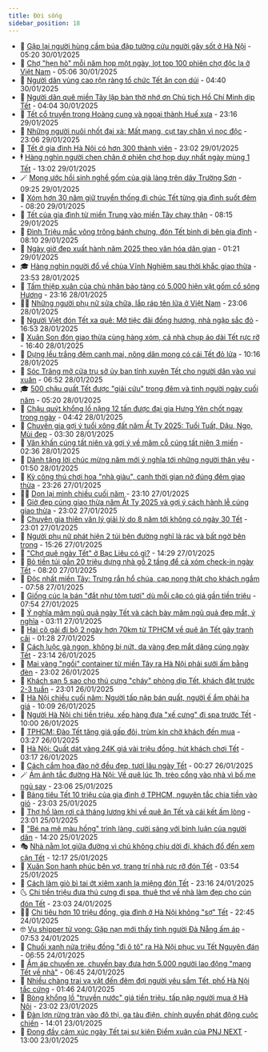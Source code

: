 ```yaml
---
title: Đời sống
sidebar_position: 18
---
```


<!-- dantri-doi-song:START -->
- 🥳 [Gặp lại người hùng cầm búa đập tường cứu người gây sốt ở Hà Nội](https://dantri.com.vn/doi-song/gap-lai-nguoi-hung-cam-bua-dap-tuong-cuu-nguoi-gay-sot-o-ha-noi-20250127193118769.htm) - 05:20 30/01/2025
- 🌁 [Chợ &quot;hẹn hò&quot; mỗi năm họp một ngày, lọt top 100 phiên chợ độc lạ ở Việt Nam](https://dantri.com.vn/tet-2025/cho-hen-ho-moi-nam-hop-mot-ngay-lot-top-100-phien-cho-doc-la-o-viet-nam-20250123081814897.htm) - 05:06 30/01/2025
- 👀 [Người dân vùng cao rộn ràng tổ chức Tết ăn con dúi](https://dantri.com.vn/doi-song/nguoi-dan-vung-cao-ron-rang-to-chuc-tet-an-con-dui-20250128103351054.htm) - 04:40 30/01/2025
- 🐻 [Người dân quê miền Tây lập bàn thờ nhớ ơn Chủ tịch Hồ Chí Minh dịp Tết](https://dantri.com.vn/doi-song/nguoi-dan-que-mien-tay-lap-ban-tho-nho-on-chu-tich-ho-chi-minh-dip-tet-20250128163510063.htm) - 04:04 30/01/2025
- 🦅 [Tết cổ truyền trong Hoàng cung và ngoại thành Huế xưa](https://dantri.com.vn/tet-2025/tet-co-truyen-trong-hoang-cung-va-ngoai-thanh-hue-xua-20250125155126526.htm) - 23:16 29/01/2025
- 🦩 [Những người nuôi nhốt đại xà: Mất mạng, cụt tay chân vì nọc độc](https://dantri.com.vn/doi-song/nhung-nguoi-nuoi-nhot-dai-xa-mat-mang-cut-tay-chan-vi-noc-doc-20250127204438888.htm) - 23:06 29/01/2025
- 🦏 [Tết ở gia đình Hà Nội có hơn 300 thành viên](https://dantri.com.vn/tet-2025/tet-o-gia-dinh-ha-noi-co-hon-300-thanh-vien-20250129161316569.htm) - 23:02 29/01/2025
- 🕴 [Hàng nghìn người chen chân ở phiên chợ họp duy nhất ngày mùng 1 Tết](https://dantri.com.vn/tet-2025/hang-nghin-nguoi-chen-chan-o-phien-cho-hop-duy-nhat-ngay-mung-1-tet-20250129175357515.htm) - 13:02 29/01/2025
- 🪄 [Mong ước hồi sinh nghề gốm của già làng trên dãy Trường Sơn](https://dantri.com.vn/tet-2025/mong-uoc-hoi-sinh-nghe-gom-cua-gia-lang-tren-day-truong-son-20250124113408009.htm) - 09:25 29/01/2025
- 🚦 [Xóm hơn 30 năm giữ truyền thống đi chúc Tết từng gia đình suốt đêm](https://dantri.com.vn/doi-song/xom-hon-30-nam-giu-truyen-thong-di-chuc-tet-tung-gia-dinh-suot-dem-20250129143030713.htm) - 08:20 29/01/2025
- 🤔 [Tết của gia đình từ miền Trung vào miền Tây chạy thận](https://dantri.com.vn/doi-song/tet-cua-gia-dinh-tu-mien-trung-vao-mien-tay-chay-than-20250127133727180.htm) - 08:15 29/01/2025
- 🚦 [Đình Triệu mắc võng trông bánh chưng, đón Tết bình dị bên gia đình](https://dantri.com.vn/doi-song/dinh-trieu-mac-vong-trong-banh-chung-don-tet-binh-di-ben-gia-dinh-20250129124205615.htm) - 08:10 29/01/2025
- 🐎 [Ngày giờ đẹp xuất hành năm 2025 theo văn hóa dân gian](https://dantri.com.vn/doi-song/ngay-gio-dep-xuat-hanh-nam-2025-theo-van-hoa-dan-gian-20250127181317453.htm) - 01:21 29/01/2025
- 🎓 [Hàng nghìn người đổ về chùa Vĩnh Nghiêm sau thời khắc giao thừa](https://dantri.com.vn/tet-2025/hang-nghin-nguoi-do-ve-chua-vinh-nghiem-sau-thoi-khac-giao-thua-20250129034402585.htm) - 23:53 28/01/2025
- 🐘 [Tấm thiệp xuân của chủ nhân bảo tàng có 5.000 hiện vật gốm cổ sông Hương](https://dantri.com.vn/tet-2025/tam-thiep-xuan-cua-chu-nhan-bao-tang-co-5000-hien-vat-gom-co-song-huong-20250127141215616.htm) - 23:16 28/01/2025
- 🧑‍🏫 [Những người phụ nữ sửa chữa, lắp ráp tên lửa ở Việt Nam](https://dantri.com.vn/doi-song/nhung-nguoi-phu-nu-sua-chua-lap-rap-ten-lua-o-viet-nam-20250127214758129.htm) - 23:06 28/01/2025
- 🦒 [Người Việt đón Tết xa quê: Mở tiệc đãi đồng hương, nhà ngập sắc đỏ](https://dantri.com.vn/doi-song/nguoi-viet-don-tet-xa-que-mo-tiec-dai-dong-huong-nha-ngap-sac-do-20250128233452872.htm) - 16:53 28/01/2025
- 🧰 [Xuân Son đón giao thừa cùng hàng xóm, cả nhà chụp áo dài Tết rực rỡ](https://dantri.com.vn/doi-song/xuan-son-don-giao-thua-cung-hang-xom-ca-nha-chup-ao-dai-tet-ruc-ro-20250128220052684.htm) - 16:40 28/01/2025
- 🧐 [Dựng lều trắng đêm canh mai, nông dân mong có cái Tết đỏ lửa](https://dantri.com.vn/doi-song/dung-leu-trang-dem-canh-mai-nong-dan-mong-co-cai-tet-do-lua-20250128161340107.htm) - 10:16 28/01/2025
- 🌮 [Sóc Trăng mở cửa trụ sở ủy ban tỉnh xuyên Tết cho người dân vào vui xuân](https://dantri.com.vn/tet-2025/soc-trang-mo-cua-tru-so-uy-ban-tinh-xuyen-tet-cho-nguoi-dan-vao-vui-xuan-20250127161408112.htm) - 06:52 28/01/2025
- 🎓 [500 chậu quất Tết được &quot;giải cứu&quot; trong đêm và tình người ngày cuối năm](https://dantri.com.vn/doi-song/500-chau-quat-tet-duoc-giai-cuu-trong-dem-va-tinh-nguoi-ngay-cuoi-nam-20250128120416713.htm) - 05:20 28/01/2025
- 🚀 [Chậu quýt khổng lồ nặng 12 tấn được đại gia Hưng Yên chốt ngay trong ngày](https://dantri.com.vn/doi-song/chau-quyt-khong-lo-nang-12-tan-duoc-dai-gia-hung-yen-chot-ngay-trong-ngay-20250124131420670.htm) - 04:42 28/01/2025
- 🤖 [Chuyên gia gợi ý tuổi xông đất năm Ất Tỵ 2025: Tuổi Tuất, Dậu, Ngọ, Mùi đẹp](https://dantri.com.vn/doi-song/chuyen-gia-goi-y-tuoi-xong-dat-nam-at-ty-2025-tuoi-tuat-dau-ngo-mui-dep-20250127174214991.htm) - 03:30 28/01/2025
- 🤩 [Văn khấn cúng tất niên và gợi ý về mâm cỗ cúng tất niên 3 miền](https://dantri.com.vn/doi-song/van-khan-cung-tat-nien-va-goi-y-ve-mam-co-cung-tat-nien-3-mien-20250127064402088.htm) - 02:36 28/01/2025
- 👹 [Dành tặng lời chúc mừng năm mới ý nghĩa tới những người thân yêu](https://dantri.com.vn/tet-2025/danh-tang-loi-chuc-mung-nam-moi-y-nghia-toi-nhung-nguoi-than-yeu-20250127212229177.htm) - 01:50 28/01/2025
- 🦩 [Kỳ công thú chơi hoa &quot;nhà giàu&quot;, canh thời gian nở đúng đêm giao thừa](https://dantri.com.vn/doi-song/ky-cong-thu-choi-hoa-nha-giau-canh-thoi-gian-no-dung-dem-giao-thua-20250127161521460.htm) - 23:26 27/01/2025
- 🧑‍🏫 [Dọn lại mình chiều cuối năm](https://dantri.com.vn/tet-2025/don-lai-minh-chieu-cuoi-nam-20250115102721701.htm) - 23:10 27/01/2025
- 🌈 [Giờ đẹp cúng giao thừa năm Ất Tỵ 2025 và gợi ý cách hành lễ cúng giao thừa](https://dantri.com.vn/doi-song/gio-dep-cung-giao-thua-nam-at-ty-2025-va-goi-y-cach-hanh-le-cung-giao-thua-20250127170125161.htm) - 23:02 27/01/2025
- 💃 [Chuyên gia thiên văn lý giải lý do 8 năm tới không có ngày 30 Tết](https://dantri.com.vn/doi-song/chuyen-gia-thien-van-ly-giai-ly-do-8-nam-toi-khong-co-ngay-30-tet-20250124111743031.htm) - 23:01 27/01/2025
- 💂 [Người phụ nữ phát hiện 2 túi bên đường nghĩ là rác và bất ngờ bên trong](https://dantri.com.vn/doi-song/nguoi-phu-nu-phat-hien-2-tui-ben-duong-nghi-la-rac-va-bat-ngo-ben-trong-20250127212311207.htm) - 15:26 27/01/2025
- 🦏 [&quot;Chợ quê ngày Tết&quot; ở Bạc Liêu có gì?](https://dantri.com.vn/tet-2025/cho-que-ngay-tet-o-bac-lieu-co-gi-20250123183307864.htm) - 14:29 27/01/2025
- 🤡 [Bỏ tiền túi gần 20 triệu dựng nhà gỗ 2 tầng để cả xóm check-in ngày Tết](https://dantri.com.vn/doi-song/bo-tien-tui-gan-20-trieu-dung-nha-go-2-tang-de-ca-xom-check-in-ngay-tet-20250127114344949.htm) - 08:20 27/01/2025
- 🫶 [Độc nhất miền Tây: Trưng rắn hổ chúa, cạp nong thật cho khách ngắm](https://dantri.com.vn/tet-2025/doc-nhat-mien-tay-trung-ran-ho-chua-cap-nong-that-cho-khach-ngam-20250126192402411.htm) - 07:58 27/01/2025
- 💪 [Giống cúc lạ bán &quot;đắt như tôm tươi&quot; dù mỗi cặp có giá gần tiền triệu](https://dantri.com.vn/tet-2025/giong-cuc-la-ban-dat-nhu-tom-tuoi-du-moi-cap-co-gia-gan-tien-trieu-20250126202328319.htm) - 07:54 27/01/2025
- 🦅 [Ý nghĩa mâm ngũ quả ngày Tết và cách bày mâm ngũ quả đẹp mắt, ý nghĩa](https://dantri.com.vn/tet-2025/y-nghia-mam-ngu-qua-ngay-tet-va-cach-bay-mam-ngu-qua-dep-mat-y-nghia-20250127001650371.htm) - 03:11 27/01/2025
- 🧠 [Hai cô gái đi bộ 2 ngày hơn 70km từ TPHCM về quê ăn Tết gây tranh cãi](https://dantri.com.vn/doi-song/hai-co-gai-di-bo-2-ngay-hon-70km-tu-tphcm-ve-que-an-tet-gay-tranh-cai-20250126175837751.htm) - 01:28 27/01/2025
- 🦅 [Cách luộc gà ngon, không bị nứt, da vàng đẹp mắt dâng cúng ngày Tết](https://dantri.com.vn/tet-2025/cach-luoc-ga-ngon-khong-bi-nut-da-vang-dep-mat-dang-cung-ngay-tet-20250122091517978.htm) - 23:14 26/01/2025
- 💪 [Mai vàng &quot;ngồi&quot; container từ miền Tây ra Hà Nội phải sưởi ấm bằng đèn](https://dantri.com.vn/doi-song/mai-vang-ngoi-container-tu-mien-tay-ra-ha-noi-phai-suoi-am-bang-den-20250124074808986.htm) - 23:02 26/01/2025
- 🧐 [Khách sạn 5 sao cho thú cưng &quot;cháy&quot; phòng dịp Tết, khách đặt trước 2-3 tuần](https://dantri.com.vn/doi-song/khach-san-5-sao-cho-thu-cung-chay-phong-dip-tet-khach-dat-truoc-2-3-tuan-20250125173339599.htm) - 23:01 26/01/2025
- 👀 [Hà Nội chiều cuối năm: Người tấp nập bán quất, người ế ẩm phải hạ giá](https://dantri.com.vn/doi-song/ha-noi-chieu-cuoi-nam-nguoi-tap-nap-ban-quat-nguoi-e-am-phai-ha-gia-20250126132759219.htm) - 10:09 26/01/2025
- 🎉 [Người Hà Nội chi tiền triệu, xếp hàng đưa &quot;xế cưng&quot; đi spa trước Tết](https://dantri.com.vn/doi-song/nguoi-ha-noi-chi-tien-trieu-xep-hang-dua-xe-cung-di-spa-truoc-tet-20250126130455349.htm) - 10:00 26/01/2025
- 💂 [TPHCM: Đào Tết tăng giá gấp đôi, trùm kín chờ khách đến mua](https://dantri.com.vn/doi-song/tphcm-dao-tet-tang-gia-gap-doi-trum-kin-cho-khach-den-mua-20250125132101398.htm) - 03:27 26/01/2025
- 🚀 [Hà Nội: Quất dát vàng 24K giá vài triệu đồng, hút khách chơi Tết](https://dantri.com.vn/doi-song/ha-noi-quat-dat-vang-24k-gia-vai-trieu-dong-hut-khach-choi-tet-20250124124725027.htm) - 03:17 26/01/2025
- 👹 [Cách cắm hoa đào nở đều đẹp, tươi lâu ngày Tết](https://dantri.com.vn/doi-song/cach-cam-hoa-dao-no-deu-dep-tuoi-lau-ngay-tet-20250123124657632.htm) - 00:27 26/01/2025
- 🪄 [Ám ảnh tắc đường Hà Nội: Về quê lúc 1h, trèo cổng vào nhà vì bố mẹ ngủ say](https://dantri.com.vn/doi-song/am-anh-tac-duong-ha-noi-ve-que-luc-1h-treo-cong-vao-nha-vi-bo-me-ngu-say-20250125104413326.htm) - 23:06 25/01/2025
- 🌁 [Bảng tiêu Tết 10 triệu của gia đình ở TPHCM, nguyên tắc chia tiền vào giỏ](https://dantri.com.vn/doi-song/bang-tieu-tet-10-trieu-cua-gia-dinh-o-tphcm-nguyen-tac-chia-tien-vao-gio-20250123113915199.htm) - 23:03 25/01/2025
- 🌋 [Thợ hồ làm rơi cả tháng lương khi về quê ăn Tết và cái kết ấm lòng](https://dantri.com.vn/doi-song/tho-ho-lam-roi-ca-thang-luong-khi-ve-que-an-tet-va-cai-ket-am-long-20250125115848211.htm) - 23:01 25/01/2025
- 🦆 [&quot;Bé na mê màu hồng&quot; trình làng, cười sảng với bình luận của người dân](https://dantri.com.vn/doi-song/be-na-me-mau-hong-trinh-lang-cuoi-sang-voi-binh-luan-cua-nguoi-dan-20250125163432254.htm) - 14:20 25/01/2025
- 🎭 [Nhà nằm lọt giữa đường vì chủ không chịu dời đi, khách đổ đến xem cận Tết](https://dantri.com.vn/doi-song/nha-nam-lot-giua-duong-vi-chu-khong-chiu-doi-di-khach-do-den-xem-can-tet-20250123154803518.htm) - 12:17 25/01/2025
- 🤡 [Xuân Son hạnh phúc bên vợ, trang trí nhà rực rỡ đón Tết](https://dantri.com.vn/doi-song/xuan-son-hanh-phuc-ben-vo-trang-tri-nha-ruc-ro-don-tet-20250124185648706.htm) - 03:54 25/01/2025
- 🦩 [Cách làm giò bì tai ớt xiêm xanh lạ miệng đón Tết](https://dantri.com.vn/doi-song/cach-lam-gio-bi-tai-ot-xiem-xanh-la-mieng-don-tet-20250116160111544.htm) - 23:16 24/01/2025
- 🌜 [Chi tiền triệu đưa thú cưng đi spa, thuê thợ về nhà làm đẹp cho cún đón Tết](https://dantri.com.vn/doi-song/chi-tien-trieu-dua-thu-cung-di-spa-thue-tho-ve-nha-lam-dep-cho-cun-don-tet-20250122111018029.htm) - 23:03 24/01/2025
- 🧑‍🏫 [Chi tiêu hơn 10 triệu đồng, gia đình ở Hà Nội không &quot;sợ&quot; Tết](https://dantri.com.vn/doi-song/chi-tieu-hon-10-trieu-dong-gia-dinh-o-ha-noi-khong-so-tet-20250124184823261.htm) - 22:45 24/01/2025
- 🤓 [Vụ shipper tử vong: Gặp nạn mới thấy tình người Đà Nẵng ấm áp](https://dantri.com.vn/doi-song/vu-shipper-tu-vong-gap-nan-moi-thay-tinh-nguoi-da-nang-am-ap-20250124131215848.htm) - 07:53 24/01/2025
- 🤗 [Chuối xanh nửa triệu đồng &quot;đi ô tô&quot; ra Hà Nội phục vụ Tết Nguyên đán](https://dantri.com.vn/doi-song/chuoi-xanh-nua-trieu-dong-di-o-to-ra-ha-noi-phuc-vu-tet-nguyen-dan-20250123104226110.htm) - 06:55 24/01/2025
- 🦒 [Ấm áp chuyến xe, chuyến bay đưa hơn 5.000 người lao động &quot;mang Tết về nhà&quot;](https://dantri.com.vn/tet-2025/am-ap-chuyen-xe-chuyen-bay-dua-hon-5000-nguoi-lao-dong-mang-tet-ve-nha-20250124091130274.htm) - 06:45 24/01/2025
- 💂 [Nhiều chàng trai vạ vật đến đêm đợi người yêu sắm Tết, phố Hà Nội tắc cứng](https://dantri.com.vn/doi-song/nhieu-chang-trai-va-vat-den-dem-doi-nguoi-yeu-sam-tet-pho-ha-noi-tac-cung-20250124004524811.htm) - 01:46 24/01/2025
- 🚀 [Bòng khổng lồ &quot;truyền nước&quot; giá tiền triệu, tấp nập người mua ở Hà Nội](https://dantri.com.vn/doi-song/bong-khong-lo-truyen-nuoc-gia-tien-trieu-tap-nap-nguoi-mua-o-ha-noi-20250123100141236.htm) - 23:02 23/01/2025
- 🐲 [Đàn lợn rừng tràn vào đô thị, ga tàu điện, chính quyền phát động cuộc chiến](https://dantri.com.vn/doi-song/dan-lon-rung-tran-vao-do-thi-ga-tau-dien-chinh-quyen-phat-dong-cuoc-chien-20250123165205703.htm) - 14:01 23/01/2025
- 🎡 [Đong đầy cảm xúc ngày Tết tại sự kiện Điểm xuân của PNJ NEXT](https://dantri.com.vn/doi-song/dong-day-cam-xuc-ngay-tet-tai-su-kien-diem-xuan-cua-pnj-next-20250123161200923.htm) - 13:00 23/01/2025<!-- dantri-doi-song:END -->
